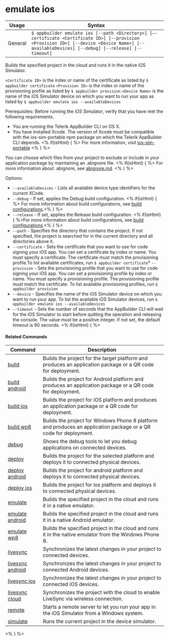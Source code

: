emulate ios
==========

Usage | Syntax
------|-------
General | `$ appbuilder emulate ios [--path <Directory>] [–-certificate <Certificate ID>] [--provision <Provision ID>] [--device <Device Name>] [--availableDevices] [--debug] [--release] [--timeout]`

Builds the specified project in the cloud and runs it in the native iOS Simulator.

`<Certificate ID>` is the index or name of the certificate as listed by `$ appbuilder certificate`
`<Provision ID>` is the index or name of the provisioning profile as listed by `$ appbuilder provision`
`<Device Name>` is the name of the iOS Simulator device on which you want to run your app as listed by `$ appbuilder emulate ios --availableDevices`

Prerequisites:
Before running the iOS Simulator, verify that you have met the following requirements.
* You are running the Telerik AppBuilder CLI on OS X.
* You have installed Xcode. The version of Xcode must be compatible with the ios-sim-portable npm package on which the  Telerik AppBuilder CLI depends. <% if(isHtml) { %> For more information, visit  [ios-sim-portable](https://www.npmjs.org/package/ios-sim-portable) <% } %>

You can choose which files from your project to exclude or include in your application package by maintaining an .abignore file.
<% if(isHtml) { %>
For more information about .abignore, see [abignore.md](https://github.com/Icenium/icenium-cli/blob/release/ABIGNORE.md).
<% } %>

Options:
* `--availableDevices` - Lists all available device type identifiers for the current XCode.
* `--debug` - If set, applies the Debug build configuration. <% if(isHtml) { %> For more information about build configurations, see [build configurations](http://docs.telerik.com/platform/appbuilder/build-configurations/overview).<% } %>
* `--release` - If set, applies the Release build configuration. <% if(isHtml) { %>For more information about build configurations, see [build configurations](http://docs.telerik.com/platform/appbuilder/build-configurations/overview).<% } %>
* `--path` - Specifies the directory that contains the project. If not specified, the project is searched for in the current directory and all directories above it.
* `--certificate` - Sets the certificate that you want to use for code signing your iOS app. You can set a certificate by index or name. You must specify a certificate. The certificate must match the provisioning profile.To list available certificates, run `$ appbuilder certificate`* `--provision` - Sets the provisioning profile that you want to use for code signing your iOS app. You can set a provisioning profile by index or name. You must specify a provisioning profile. The provisioning profile must match the certificate. To list available provisioning profiles, run `$ appbuilder provision`    
* `--device` - Specifies the name of the iOS Simulator device on which you want to run your app. To list the available iOS Simulator devices, run `$ appbuilder emulate ios --availableDevices`    
* `--timeout` - Sets the number of seconds that the AppBuilder CLI will wait for the iOS Simulator to start before quitting the operation and releasing the console. The value must be a positive integer. If not set, the default timeout is 90 seconds.
<% if(isHtml) { %> 

#### Related Commands

Command | Description
----------|----------
[build](build.html) | Builds the project for the target platform and produces an application package or a QR code for deployment.
[build android](build-android.html) | Builds the project for Android platform and produces an application package or a QR code for deployment.
[build ios](build-ios.html) | Builds the project for iOS platform and produces an application package or a QR code for deployment.
[build wp8](build-wp8.html) | Builds the project for Windows Phone 8 platform and produces an application package or a QR code for deployment.
[debug](debug.html) | Shows the debug tools to let you debug applications on connected devices.
[deploy](deploy.html) | Builds the project for the selected platform and deploys it to connected physical devices.
[deploy android](deploy-android.html) | Builds the project for android platform and deploys it to connected physical devices.
[deploy ios](deploy-ios.html) | Builds the project for ios platform and deploys it to connected physical devices.
[emulate](emulate.html) | Builds the specified project in the cloud and runs it in a native emulator.
[emulate android](emulate-android.html) | Builds the specified project in the cloud and runs it in a native Android emulator.
[emulate wp8](emulate-wp8.html) | Builds the specified project in the cloud and runs it in the native emulator from the Windows Phone 8.
[livesync](livesync.html) | Synchronizes the latest changes in your project to connected devices.
[livesync android](livesync-android.html) | Synchronizes the latest changes in your project to connected Android devices.
[livesync ios](livesync-ios.html) | Synchronizes the latest changes in your project to connected iOS devices.
[livesync cloud](livesync-cloud.html) | Synchronizes the project with the cloud to enable LiveSync via wireless connection.
[remote](remote.html) | Starts a remote server to let you run your app in the iOS Simulator from a Windows system.
[simulate](simulate.html) | Runs the current project in the device simulator.
<% } %>